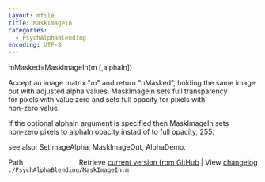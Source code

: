 ```yaml
---
layout: mfile
title: MaskImageIn
categories:
  - PsychAlphaBlending
encoding: UTF-8
---
```


mMasked=MaskImageIn(m [,alphaIn])  

Accept an image matrix "m" and return "nMasked", holding the same image  
but with adjusted alpha values.  MaskImageIn sets full transparency  
for pixels with value zero and sets full opacity for pixels with  
non-zero value.  

If the optional alphaIn argument is specified then MaskImageIn sets  
non-zero pixels to alphaIn opacity instad of to full opacity, 255.  

see also: SetImageAlpha, MaskImageOut, AlphaDemo.  


<div class="code_header" style="text-align:right;">
  <span style="float:left;">Path&nbsp;&nbsp;</span> <span class="counter">Retrieve <a href=
  "https://raw.github.com/Psychtoolbox-3/Psychtoolbox-3/beta/./PsychAlphaBlending/MaskImageIn.m">current version from GitHub</a> | View <a href=
  "https://github.com/Psychtoolbox-3/Psychtoolbox-3/commits/beta/./PsychAlphaBlending/MaskImageIn.m">changelog</a></span>
</div>
<div class="code">
  <code>./PsychAlphaBlending/MaskImageIn.m</code>
</div>
